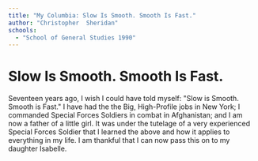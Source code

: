 ```yaml
---
title: "My Columbia: Slow Is Smooth. Smooth Is Fast."
author: "Christopher  Sheridan"
schools:
  - "School of General Studies 1990"
---
```


# Slow Is Smooth. Smooth Is Fast.

Seventeen years ago, I wish I could have told myself:  "Slow is Smooth. Smooth is Fast." I have had the the Big, High-Profile jobs in New York; I commanded Special Forces Soldiers in combat in Afghanistan; and I am now a father of a little girl.  It was under the tutelage of a very experienced Special Forces Soldier that I learned the above and how it applies to everything in my life. I am thankful that I can now pass this on to my daughter Isabelle.
